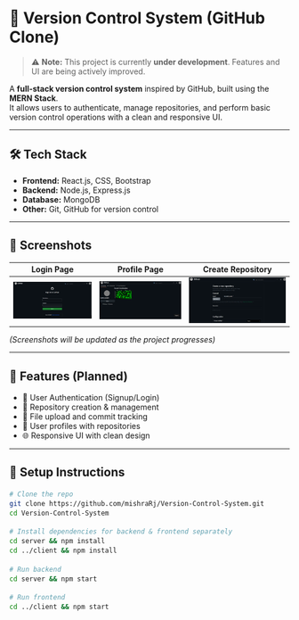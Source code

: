 # 📂 Version Control System (GitHub Clone)

> ⚠️ **Note:** This project is currently **under development**. Features and UI are being actively improved.

A **full-stack version control system** inspired by GitHub, built using the **MERN Stack**.  
It allows users to authenticate, manage repositories, and perform basic version control operations with a clean and responsive UI.

---

## 🛠 Tech Stack
- **Frontend:** React.js, CSS, Bootstrap  
- **Backend:** Node.js, Express.js  
- **Database:** MongoDB  
- **Other:** Git, GitHub for version control  

---

## 📸 Screenshots
| Login Page | Profile Page | Create Repository |
|------------|--------------|-------------------|
| ![Login](screenshots/loginPage.png) | ![Profile](screenshots/profilePage.png) | ![Create Repo](screenshots/createRepo.png) |

*(Screenshots will be updated as the project progresses)*

---

## 🚀 Features (Planned)
- 🔐 User Authentication (Signup/Login)  
- 📁 Repository creation & management  
- 📄 File upload and commit tracking  
- 👥 User profiles with repositories  
- 🌐 Responsive UI with clean design  

---

## 📂 Setup Instructions

```bash
# Clone the repo
git clone https://github.com/mishraRj/Version-Control-System.git
cd Version-Control-System

# Install dependencies for backend & frontend separately
cd server && npm install
cd ../client && npm install

# Run backend
cd server && npm start

# Run frontend
cd ../client && npm start
